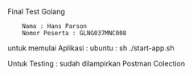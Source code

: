 Final Test Golang

        Nama : Hans Parson 
        Nomor Peserta : GLNG037MNC008

untuk memulai Aplikasi : 
        ubuntu : sh ./start-app.sh

Untuk Testing :
        sudah dilampirkan Postman Colection